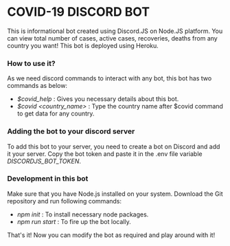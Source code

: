 # COVID-19 DISCORD BOT
  This is informational bot created using Discord.JS on Node.JS platform. You can view total number of cases, active cases, recoveries, deaths from any country you want!
  This bot is deployed using Heroku.
  
### How to use it?
  As we need discord commands to interact with any bot, this bot has two commands as below:
  
   * _$covid_help_ : Gives you necessary details about this bot.
   * _$covid <country_name>_ : Type the country name after $covid command to get data for any country.

### Adding the bot to your discord server
  To add this bot to your server, you need to create a bot on Discord and add it your server.
  Copy the bot token and paste it in the .env file variable _DISCORDJS_BOT_TOKEN_.
  
### Development in this bot
  Make sure that you have Node.js installed on your system. Download the Git repository and run following commands:
  
  * _npm init_ : To install necessary node packages.
  * _npm run start_ : To fire up the bot locally.
  
That's it! Now you can modify the bot as required and play around with it!
